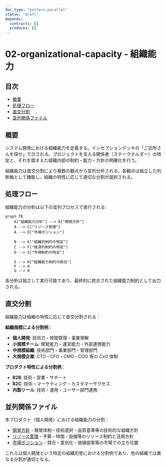 ```yaml
---
doc_type: "pattern-parallel"
status: "draft"
depends:
  contracts: []
  produces: []
---
```


# 02-organizational-capacity - 組織能力

## 目次

- [概要](#概要)
- [処理フロー](#処理フロー)
- [直交分割](#直交分割)
- [並列関係ファイル](#並列関係ファイル)

## 概要

システム開発における組織能力を定義する。インセプションデッキの「ご近所さんを探せ」で示される、プロジェクトを支える関係者（ステークホルダー）の特定と、それを踏まえた組織内部の制約・能力・方針の明確化を行う。

組織能力は直交分割により複数の観点から並列分析される。各観点は独立した判断軸として機能し、組織の特性に応じて適切な分割が選択される。

## 処理フロー

組織能力の分析は以下の並列プロセスで実行される:

```mermaid
graph TB
    A["組織能力分析"] --> B["開発方針"]
    A --> C["リソース管理"]
    A --> D["市場ポジション"]

    B --> E["組織的制約の特定"]
    C --> F["経済的制約の特定"]
    D --> G["市場制約の特定"]

    E --> H["組織能力制約の統合"]
    F --> H
    G --> H
```

各分析は独立して実行可能であり、最終的に統合された組織能力制約として出力される。

## 直交分割

組織能力は組織の特性に応じて直交分割される：

**組織規模による分割例**：

- **個人開発**: 技術力・時間管理・事業理解
- **小規模チーム**: 開発能力・運営能力・外部連携能力
- **中規模組織**: 技術部門・事業部門・管理部門
- **大規模企業**: CTO・CFO・CMO・COO 等の CxO 体制

**プロダクト特性による分割例**：

- **B2B**: 技術・営業・サポート
- **B2C**: 技術・マーケティング・カスタマーサクセス
- **内製ツール**: 技術・運用・ユーザー部門連携

## 並列関係ファイル

本プロダクト（個人開発）における組織能力の分割：

- [開発方針](development.md) - 開発体制・技術選択・品質基準等の技術的な組織方針
- [リソース管理](resources.md) - 予算・時間・設備等のリソース制約と活用方針
- [市場ポジション](positioning.md) - 競合・差別化・価値提案等の市場での立ち位置

これらは個人開発という特定の組織形態における分割例であり、他の組織では異なる分割が適切となる。
